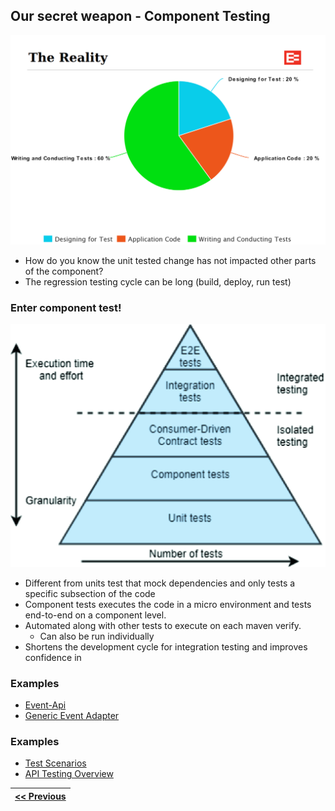 ## Our secret weapon - Component Testing
![](images/MSTeams_image.png)
- How do you know the unit tested change has not impacted other parts of the component?
- The regression testing cycle can be long (build, deploy, run test)
### Enter component test!
![](images/ApiTestingPyramid1.png)
- Different from units test that mock dependencies and only tests a specific subsection of the code
- Component tests executes the code in a micro environment and tests end-to-end on a component level.
- Automated along with other tests to execute on each maven verify.
    - Can also be run individually
- Shortens the development cycle for integration testing and improves confidence in
### Examples
- [Event-Api](https://github.com/eroad/event-api)
- [Generic Event Adapter](https://github.com/eroad/generic-event-adapter)
### Examples
- [Test Scenarios](https://confluence.eroad.io/display/ENG/Event+Tea=m+Presentations?preview=/39226151/56133844/EROAD%20Test%20Scenarios%20June%202018%20(3).pptx#EventTeamPresentations-June2018-TestScenarios)
- [API Testing Overview](https://confluence.eroad.io/pages/viewpage.action?spaceKey=QUAL&title=%5Bknow%5D+Test+Automation+-+API+Testing+Overview)


| [<< Previous](https://github.com/gerrievisagie/FY23Q3_PDE_SHOW_AND_TELL/blob/main/6.md) |
|-----------------------------------------------------------------------------------------|
